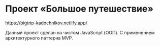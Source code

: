 # Проект «Большое путешествие»
https://bigtrip-kadochnikov.netlify.app/

Данный проект сделан на чистом JavaScript (ООП). 
С применением архитектурного паттерна MVP.
